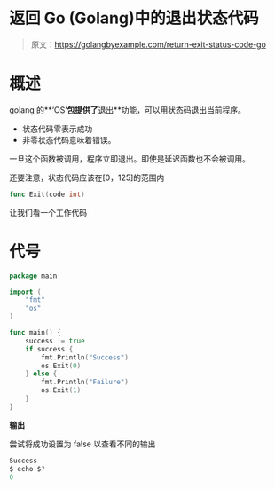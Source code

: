 # 返回 Go (Golang)中的退出状态代码

> 原文：<https://golangbyexample.com/return-exit-status-code-go>

# **概述**

golang 的**‘OS’**包提供了**退出**功能，可以用状态码退出当前程序。

*   状态代码零表示成功
*   非零状态代码意味着错误。

一旦这个函数被调用，程序立即退出。即使是延迟函数也不会被调用。

还要注意，状态代码应该在[0，125]的范围内

```go
func Exit(code int)
```

让我们看一个工作代码

# **代号**

```go
package main

import (
    "fmt"
    "os"
)

func main() {
    success := true
    if success {
        fmt.Println("Success")
        os.Exit(0)
    } else {
        fmt.Println("Failure")
        os.Exit(1)
    }
}
```

**输出**

尝试将成功设置为 false 以查看不同的输出

```go
Success
$ echo $?
0
```